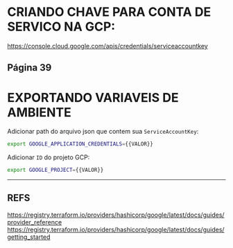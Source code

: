 # CRIANDO CHAVE PARA CONTA DE SERVICO NA GCP:

https://console.cloud.google.com/apis/credentials/serviceaccountkey

Página 39
---
# EXPORTANDO VARIAVEIS DE AMBIENTE

Adicionar path do arquivo json que contem sua `ServiceAccountKey`:
```sh
export GOOGLE_APPLICATION_CREDENTIALS={{VALOR}}

```

Adicionar `ID` do projeto GCP:
```sh
export GOOGLE_PROJECT={{VALOR}}
```
---
## REFS

https://registry.terraform.io/providers/hashicorp/google/latest/docs/guides/provider_reference
https://registry.terraform.io/providers/hashicorp/google/latest/docs/guides/getting_started
